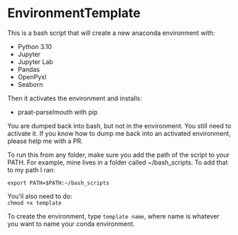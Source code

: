# EnvironmentTemplate

This is a bash script that will create a new anaconda environment with:  
- Python 3.10  
- Jupyter  
- Jupyter Lab  
- Pandas  
- OpenPyxl  
- Seaborn  

Then it activates the environment and installs:  
- praat-parselmouth with pip  

You are dumped back into bash, but not in the environment.  You still need to activate it.  If you know how to dump me back into an activated environment, please help me with a PR.


To run this from any folder, make sure you add the path of the script to your PATH.  For example, mine lives in a folder called ~/bash_scripts.  To add that to my path I ran:  

`export PATH=$PATH:~/bash_scripts`

You'll also need to do:  
`chmod +x template`


To create the environment, type `template name`, where name is whatever you want to name your conda environment.
